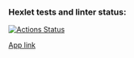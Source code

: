 ### Hexlet tests and linter status:
[![Actions Status](https://github.com/gedo19/backend-project-lvl4/workflows/hexlet-check/badge.svg)](https://github.com/gedo19/backend-project-lvl4/actions)

[App link](https://task-manager-gedo.herokuapp.com/)
